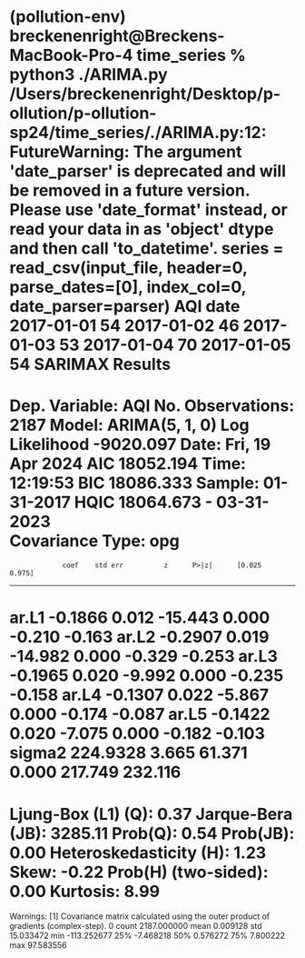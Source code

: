(pollution-env) breckenenright@Breckens-MacBook-Pro-4 time_series % python3 ./ARIMA.py
/Users/breckenenright/Desktop/p-ollution/p-ollution-sp24/time_series/./ARIMA.py:12: FutureWarning: The argument 'date_parser' is deprecated and will be removed in a future version. Please use 'date_format' instead, or read your data in as 'object' dtype and then call 'to_datetime'.
  series = read_csv(input_file, header=0, parse_dates=[0], index_col=0, date_parser=parser)
            AQI
date           
2017-01-01   54
2017-01-02   46
2017-01-03   53
2017-01-04   70
2017-01-05   54
                               SARIMAX Results                                
==============================================================================
Dep. Variable:                    AQI   No. Observations:                 2187
Model:                 ARIMA(5, 1, 0)   Log Likelihood               -9020.097
Date:                Fri, 19 Apr 2024   AIC                          18052.194
Time:                        12:19:53   BIC                          18086.333
Sample:                    01-31-2017   HQIC                         18064.673
                         - 03-31-2023                                         
Covariance Type:                  opg                                         
==============================================================================
                 coef    std err          z      P>|z|      [0.025      0.975]
------------------------------------------------------------------------------
ar.L1         -0.1866      0.012    -15.443      0.000      -0.210      -0.163
ar.L2         -0.2907      0.019    -14.982      0.000      -0.329      -0.253
ar.L3         -0.1965      0.020     -9.992      0.000      -0.235      -0.158
ar.L4         -0.1307      0.022     -5.867      0.000      -0.174      -0.087
ar.L5         -0.1422      0.020     -7.075      0.000      -0.182      -0.103
sigma2       224.9328      3.665     61.371      0.000     217.749     232.116
===================================================================================
Ljung-Box (L1) (Q):                   0.37   Jarque-Bera (JB):              3285.11
Prob(Q):                              0.54   Prob(JB):                         0.00
Heteroskedasticity (H):               1.23   Skew:                            -0.22
Prob(H) (two-sided):                  0.00   Kurtosis:                         8.99
===================================================================================

Warnings:
[1] Covariance matrix calculated using the outer product of gradients (complex-step).
                 0
count  2187.000000
mean      0.009128
std      15.033472
min    -113.252677
25%      -7.468218
50%       0.576272
75%       7.800222
max      97.583556
